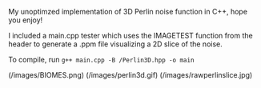 My unoptimzed implementation of 3D Perlin noise function in C++, hope you enjoy!

I included a main.cpp tester which uses the IMAGETEST function from the header to generate a .ppm file visualizing a 2D slice of the noise.

To compile, run `g++ main.cpp -B /Perlin3D.hpp -o main`

(/images/BIOMES.png) (/images/perlin3d.gif) (/images/rawperlinslice.jpg)
